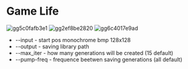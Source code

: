 # Game Life
![gg5c0fafb3e1](https://github.com/drlinggg/14labgamelife/assets/124909828/d12900b5-8760-48e3-8ff9-9ec987948152)
![gg2ef8be2820](https://github.com/drlinggg/14labgamelife/assets/124909828/9c58ca57-b60a-4a7e-b1a2-fdc949b8d86b)
![gg6c4017e9ad](https://github.com/drlinggg/14labgamelife/assets/124909828/f84671cd-95da-47d2-9258-e7c9ad70345e)
- --input - start pos monochrome bmp 128x128
- --output - saving library path
- --max_iter - how many generations will be created (15 default)
- --pump-freq - frequence beetwen saving generations (all default)
  

